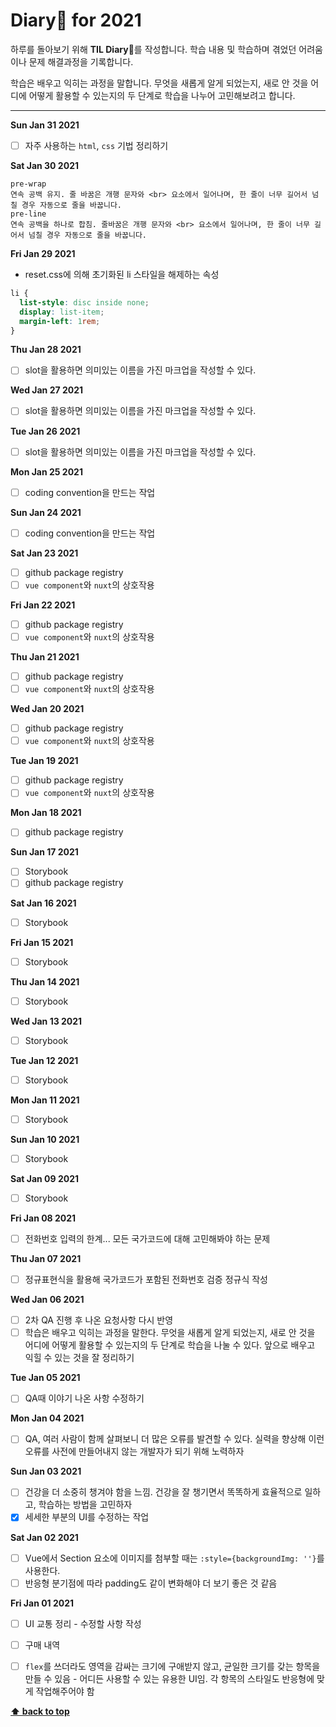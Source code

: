 # Diary📒 for 2021

하루를 돌아보기 위해 **TIL Diary**📒를 작성합니다. 학습 내용 및 학습하며 겪었던 어려움이나 문제 해결과정을 기록합니다. 

학습은 배우고 익히는 과정을 말합니다. 무엇을 새롭게 알게 되었는지, 새로 안 것을 어디에 어떻게 활용할 수 있는지의 두 단계로 학습을 나누어 고민해보려고 합니다. 


---

**Sun Jan 31 2021**
- [ ] 자주 사용하는 `html`, `css` 기법 정리하기

**Sat Jan 30 2021**

```
pre-wrap
연속 공백 유지. 줄 바꿈은 개행 문자와 <br> 요소에서 일어나며, 한 줄이 너무 길어서 넘칠 경우 자동으로 줄을 바꿉니다.
pre-line
연속 공백을 하나로 합침. 줄바꿈은 개행 문자와 <br> 요소에서 일어나며, 한 줄이 너무 길어서 넘칠 경우 자동으로 줄을 바꿉니다.
```

**Fri Jan 29 2021**
- reset.css에 의해 초기화된 li 스타일을 해제하는 속성

```css
li {            
  list-style: disc inside none;
  display: list-item;
  margin-left: 1rem;
}
```

**Thu Jan 28 2021**
- [ ] slot을 활용하면 의미있는 이름을 가진 마크업을 작성할 수 있다.

**Wed Jan 27 2021**
- [ ] slot을 활용하면 의미있는 이름을 가진 마크업을 작성할 수 있다.

**Tue Jan 26 2021**
- [ ] slot을 활용하면 의미있는 이름을 가진 마크업을 작성할 수 있다.

**Mon Jan 25 2021**
- [ ] coding convention을 만드는 작업

**Sun Jan 24 2021**
- [ ] coding convention을 만드는 작업

**Sat Jan 23 2021**
- [ ] github package registry
- [ ] `vue component`와 `nuxt`의 상호작용

**Fri Jan 22 2021**
- [ ] github package registry
- [ ] `vue component`와 `nuxt`의 상호작용

**Thu Jan 21 2021**
- [ ] github package registry
- [ ] `vue component`와 `nuxt`의 상호작용

**Wed Jan 20 2021**
- [ ] github package registry
- [ ] `vue component`와 `nuxt`의 상호작용

**Tue Jan 19 2021**
- [ ] github package registry
- [ ] `vue component`와 `nuxt`의 상호작용

**Mon Jan 18 2021**
- [ ] github package registry

**Sun Jan 17 2021**
- [ ] Storybook
- [ ] github package registry

**Sat Jan 16 2021**
- [ ] Storybook

**Fri Jan 15 2021**
- [ ] Storybook

**Thu Jan 14 2021**
- [ ] Storybook

**Wed Jan 13 2021**
- [ ] Storybook

**Tue Jan 12 2021**
- [ ] Storybook

**Mon Jan 11 2021**
- [ ] Storybook

**Sun Jan 10 2021**
- [ ] Storybook

**Sat Jan 09 2021**
- [ ] Storybook

**Fri Jan 08 2021**
- [ ] 전화번호 입력의 한계... 모든 국가코드에 대해 고민해봐야 하는 문제

**Thu Jan 07 2021**
- [ ] 정규표현식을 활용해 국가코드가 포함된 전화번호 검증 정규식 작성

**Wed Jan 06 2021**
- [ ] 2차 QA 진행 후 나온 요청사항 다시 반영
- [ ] 학습은 배우고 익히는 과정을 말한다. 무엇을 새롭게 알게 되었는지, 새로 안 것을 어디에 어떻게 활용할 수 있는지의 두 단계로 학습을 나눌 수 있다. 앞으로 배우고 익힐 수 있는 것을 잘 정리하기

**Tue Jan 05 2021**
- [ ] QA때 이야기 나온 사항 수정하기

**Mon Jan 04 2021**
- [ ] QA, 여러 사람이 함께 살펴보니 더 많은 오류를 발견할 수 있다. 실력을 향상해 이런 오류를 사전에 만들어내지 않는 개발자가 되기 위해 노력하자

**Sun Jan 03 2021**
- [ ] 건강을 더 소중히 챙겨야 함을 느낌. 건강을 잘 챙기면서 똑똑하게 효율적으로 일하고, 학습하는 방법을 고민하자
- [x] 세세한 부분의 UI를 수정하는 작업

**Sat Jan 02 2021**
- [ ] Vue에서 Section 요소에 이미지를 첨부할 때는 `:style={backgroundImg: ''}`를 사용한다.
- [ ] 반응형 분기점에 따라 padding도 같이 변화해야 더 보기 좋은 것 같음

**Fri Jan 01 2021**
- [ ] UI 교통 정리 - 수정할 사항 작성
- [ ] 구매 내역
- [ ] `flex`를 쓰더라도 영역을 감싸는 크기에 구애받지 않고, 균일한 크기를 갖는 항목을 만들 수 있음 - 어디든 사용할 수 있는 유용한 UI임. 각 항목의 스타일도 반응형에 맞게 작업해주어야 함


**[⬆ back to top](#table-of-contents)**
